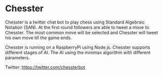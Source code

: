 # Chesster
Chesster is a twitter chat bot to play chess using Standard Algebraic Notation (SAN).
At the first round followers are able to tweet a move to Chesster.
The most common move will be selected and Chesster will tweet his own move till the game ends.

Chesster is running on a RaspberryPi using Node.js.
Chesster supports different stages of AI. The AI using the minimax algorithm with different parameters.

Twitter: https://twitter.com/chessterbot
